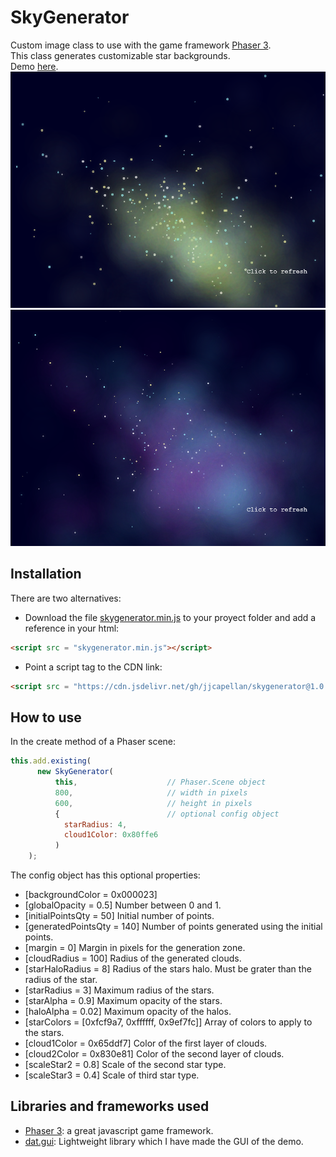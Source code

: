 # SkyGenerator
Custom image class to use with the game framework [Phaser 3](https://phaser.io/).  
This class generates customizable star backgrounds.  
Demo [here](https://jjcapellan.github.io/skygenerator/).  
![sample1](img1.png "Menu")  
![sample2](img2.png "Menu") 
  
## Installation
There are two alternatives:
* Download the file [skygenerator.min.js](https://cdn.jsdelivr.net/gh/jjcapellan/skygenerator@1.0.0/dist/skygenerator.min.js) to your proyect folder and add a reference in your html:
```html
<script src = "skygenerator.min.js"></script>
```
* Point a script tag to the CDN link:
```html
<script src = "https://cdn.jsdelivr.net/gh/jjcapellan/skygenerator@1.0.0/dist/skygenerator.min.js"></script>
```   

## How to use
In the create method of a Phaser scene:
```js
this.add.existing(
      new SkyGenerator(
          this,                    // Phaser.Scene object
          800,                     // width in pixels
          600,                     // height in pixels
          {                        // optional config object
            starRadius: 4,
            cloud1Color: 0x80ffe6
          )
    );
```
The config object has this optional properties:
* [backgroundColor = 0x000023]
* [globalOpacity = 0.5] Number between 0 and 1.
* [initialPointsQty = 50] Initial number of points.
* [generatedPointsQty = 140] Number of points generated using the initial points.
* [margin = 0] Margin in pixels for the generation zone.
* [cloudRadius = 100] Radius of the generated clouds.
* [starHaloRadius = 8] Radius of the stars halo. Must be grater than the radius of the star.
* [starRadius = 3] Maximum radius of the stars.
* [starAlpha = 0.9] Maximum opacity of the stars.
* [haloAlpha = 0.02] Maximum opacity of the halos.
* [starColors = [0xfcf9a7, 0xffffff, 0x9ef7fc]] Array of colors to apply to the stars.
* [cloud1Color = 0x65ddf7] Color of the first layer of clouds.
* [cloud2Color = 0x830e81] Color of the second layer of clouds.
* [scaleStar2 = 0.8] Scale of the second star type.
* [scaleStar3 = 0.4] Scale of third star type.

## Libraries and frameworks used
* [Phaser 3](https://phaser.io/): a great javascript game framework.
* [dat.gui](https://github.com/dataarts/dat.gui): Lightweight library which I have made the GUI of the demo.